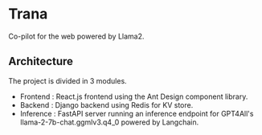 # Trana

Co-pilot for the web powered by Llama2.

## Architecture

The project is divided in 3 modules.

- Frontend : React.js frontend using the Ant Design component library.
- Backend : Django backend using Redis for KV store.
- Inference : FastAPI server running an inference endpoint for GPT4All's llama-2-7b-chat.ggmlv3.q4_0 powered by Langchain.

